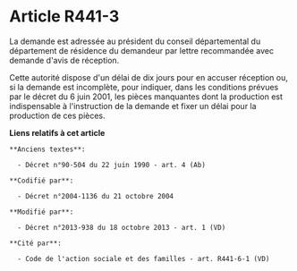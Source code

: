 # Article R441-3

La demande est adressée au président du conseil départemental du département de résidence du demandeur par lettre recommandée
avec demande d'avis de réception. 

Cette autorité dispose d'un délai de dix jours pour en accuser réception ou, si la demande est incomplète, pour indiquer,
dans les conditions prévues par le décret du 6 juin 2001, les pièces manquantes dont la production est indispensable à
l'instruction de la demande et fixer un délai pour la production de ces pièces.

**Liens relatifs à cet article**

	**Anciens textes**:

	  - Décret n°90-504 du 22 juin 1990 - art. 4 (Ab)

	**Codifié par**:

	  - Décret n°2004-1136 du 21 octobre 2004

	**Modifié par**:

	  - Décret n°2013-938 du 18 octobre 2013 - art. 1 (VD)

	**Cité par**:

	  - Code de l'action sociale et des familles - art. R441-6-1 (VD)
